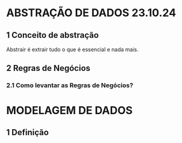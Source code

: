 # ABSTRAÇÃO DE DADOS 23.10.24

## 1 Conceito de abstração

Abstrair é extrair tudo o que é essencial e nada mais.

## 2 Regras de Negócios

### 2.1 Como levantar as Regras de Negócios?

# MODELAGEM DE DADOS

## 1 Definição



